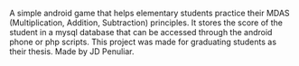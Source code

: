 A simple android game that helps elementary students practice their MDAS (Multiplication, Addition, Subtraction) principles. It stores the score of the student in a mysql database that can be accessed through the android phone or php scripts. This project was made for graduating students as their thesis. Made by JD Penuliar. 
